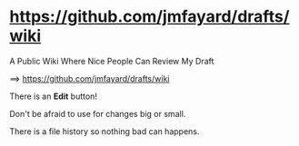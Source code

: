 # https://github.com/jmfayard/drafts/wiki

A Public Wiki Where Nice People Can Review My Draft

==> https://github.com/jmfayard/drafts/wiki

There is an **Edit** button! 

Don't be afraid to use for changes big or small.

There is a file history so nothing bad can happens.
